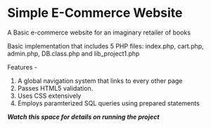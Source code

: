 # Simple E-Commerce Website
A Basic e-commerce website for an imaginary retailer of books

Basic implementation that includes 5 PHP files: index.php, cart.php, admin.php, DB.class.php and lib_project1.php 

Features -
1. A global navigation system that links to every other page
2. Passes HTML5 validation.
3. Uses CSS extensively
4. Employs paramterized SQL queries using prepared statements

<html> 
<strong><i>Watch this space for details on running the project</i></strong>
</html>
